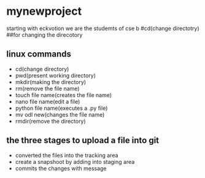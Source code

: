 # mynewproject
starting with eckvotion
we are the studemts of cse b
 #cd(change directotry)
 ##for changing the direcotory
 ## linux commands
 - cd(change directory)
 - pwd(present working directory)
 - mkdir(making the directory)
 - rm(remove the file name)
 - touch file name(creates the file name)
 - nano file name(edit a file)
 - python file name(executes a .py file)
 - mv odl new(changes the file name)
 - rmdir(remove the directory)
 ## the three stages to upload a file into git
 - converted the files into the tracking area
 -  create a snapshoot by adding into staging area
 - commits the changes with message
